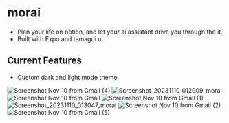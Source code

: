 # morai
- Plan your life on notion, and let your ai assistant drive you through the it.
- Built with Expo and tamagui ui

## Current Features
- Custom dark and light mode theme

![Screenshot Nov 10 from Gmail (4)](https://github.com/porkytheblack/morai/assets/58218526/b0bdbecb-37ed-4987-a993-decb89c30d57)
![Screenshot_20231110_012909_morai](https://github.com/porkytheblack/morai/assets/58218526/d9c65d9d-3977-41f7-996d-627063f35510)
![Screenshot Nov 10 from Gmail](https://github.com/porkytheblack/morai/assets/58218526/01c6a23b-6ffb-46ab-bacc-1c06aa5d5817)
![Screenshot Nov 10 from Gmail (1)](https://github.com/porkytheblack/morai/assets/58218526/9bad700b-5103-47c0-86ae-6d2e0ebd1956)
![Screenshot_20231110_013047_morai](https://github.com/porkytheblack/morai/assets/58218526/7ef967a1-e9d3-4769-8f2a-e39e421bd938)
![Screenshot Nov 10 from Gmail (2)](https://github.com/porkytheblack/morai/assets/58218526/75caff39-d9ae-4b77-b8a9-e1072bacc11e)
![Screenshot Nov 10 from Gmail (5)](https://github.com/porkytheblack/morai/assets/58218526/c9f1d5d6-44d6-4bd3-bdce-545ec8df5609)
